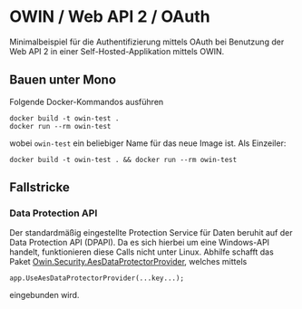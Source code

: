 # OWIN / Web API 2 / OAuth

Minimalbeispiel für die Authentifizierung mittels OAuth bei Benutzung der Web API 2 in einer Self-Hosted-Applikation mittels OWIN.

## Bauen unter Mono

Folgende Docker-Kommandos ausführen

	docker build -t owin-test . 
	docker run --rm owin-test

wobei `owin-test` ein beliebiger Name für das neue Image ist.
Als Einzeiler:

	docker build -t owin-test . && docker run --rm owin-test

## Fallstricke

### Data Protection API

Der standardmäßig eingestellte Protection Service für Daten beruhit auf der Data Protection API (DPAPI). Da es sich hierbei um eine Windows-API handelt, funktionieren diese Calls nicht unter Linux. Abhilfe schafft das Paket [Owin.Security.AesDataProtectorProvider](https://github.com/i4004/Owin.Security.AesDataProtectorProvider), welches mittels

	app.UseAesDataProtectorProvider(...key...);

eingebunden wird.
